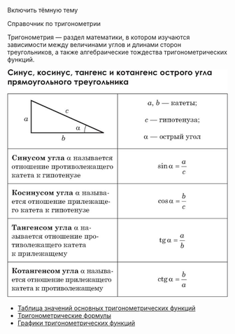 <style type="text/css">
 .theme-dark {
  background: black;
  color: white;
}

.theme-light {
  background: white;
  color: black;
}
</style>
<body id="main">
<p id="select" onclick="darkLight()" style="cursor: help;">Включить тёмную тему</p>
Справочник по тригонометрии
<p>Тригонометрия — раздел математики, в котором изучаются зависимости между величинами углов и длинами сторон треугольников, а также алгебраические тождества тригонометрических функций.</p>

 <p><img src="img/111.jpg"></p>
<ul>
<li class="masthead__menu-item"> <a href="https://cvtqwert.github.io/TrigoChit/page1.html">Таблица значений основных тригонометрических функций</a> </li>
<li class="masthead__menu-item">          <a href="https://cvtqwert.github.io/TrigoChit/page2.html">Тригонометрические формулы</a> </li>
 <li class="masthead__menu-item">         <a href="https://cvtqwert.github.io/TrigoChit/page3.html">Графики тригонометрических функций</a> </li>
        
</ul>

</body>
<script type="text/javascript" src="dark.js"></script>
